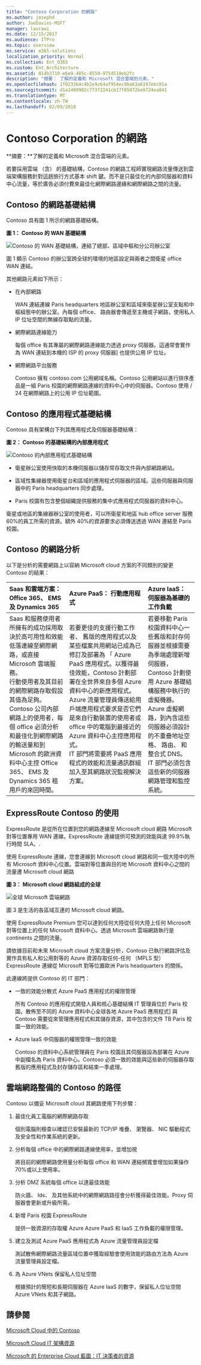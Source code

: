 ```yaml
---
title: "Contoso Corporation 的網路"
ms.author: josephd
author: JoeDavies-MSFT
manager: laurawi
ms.date: 12/15/2017
ms.audience: ITPro
ms.topic: overview
ms.service: o365-solutions
localization_priority: Normal
ms.collection: Ent_O365
ms.custom: Ent_Architecture
ms.assetid: 014b3710-e6e9-485c-8550-975d510eb2fc
description: "摘要： 了解的定義和 Microsoft 混合雲端的元素。"
ms.openlocfilehash: 1f023364c4b2e9c64af954ec9ba63a6197ebc01a
ms.sourcegitcommit: d1a1480982c773f2241cb17f85072be8724ea841
ms.translationtype: MT
ms.contentlocale: zh-TW
ms.lasthandoff: 02/09/2018
---
```

# <a name="networking-for-the-contoso-corporation"></a>Contoso Corporation 的網路

 **摘要：**了解的定義和 Microsoft 混合雲端的元素。
  
若要採用雲端 （含） 的基礎結構，Contoso 的網路工程師實現網路流量傳送到雲端架構服務針對這趟旅行方式基本 shift 鍵。而不是只最佳化的內部伺服器和資料中心流量，等於廣告必須付費來最佳化網際網路邊緣和網際網路之間的流量。
  
## <a name="contosos-networking-infrastructure"></a>Contoso 的網路基礎結構

Contoso 具有圖 1 所示的網路基礎結構。
  
**圖 1： Contoso 的 WAN 基礎結構**

![Contoso 的 WAN 基礎結構，連結了總部、區域中樞和分公司辦公室](images/Contoso_Poster/Contoso_WW_Net.png)
  
圖 1 顯示 Contoso 的辦公室跨全球的環境的地區設定與兩者之間衛星 office WAN 連結。
  
其他網路元素如下所示：
  
- 在內部網路
    
    WAN 連結連線 Paris headquarters 地區辦公室和區域來衛星辦公室支點和中樞組態中的辦公室。內每個 office、 路由器會傳遞至主機或子網路，使用私人 IP 位址空間的無線存取點的流量。
    
- 網際網路連線能力
    
    每個 office 有其專屬的網際網路連線能力透過 proxy 伺服器。這通常會實作為 WAN 連結到本機的 ISP 的 proxy 伺服器] 也提供公用 IP 位址。
    
- 網際網路平台服務
    
    Contoso 擁有 contoso.com 公用網域名稱。Contoso 公用網站以進行排序產品是一組 Paris 校園的網際網路連線的資料中心中的伺服器。Contoso 使用 / 24 在網際網路上的公用 IP 位址範圍。
    
## <a name="contosos-app-infrastructure"></a>Contoso 的應用程式基礎結構

Contoso 具有架構台下列其應用程式及伺服器基礎結構：
  
**圖 2： Contoso 的基礎結構的內部應用程式**

![Contoso 的內部應用程式基礎結構](images/Contoso_Poster/App_Infra.png)
  
- 衛星辦公室使用快取的本機伺服器以儲存常存取文件與內部網路網站。
    
- 區域性集線器使用衛星台和區域的應用程式伺服器的區域。這些伺服器與伺服器中的 Paris headquarters 同步處理。
    
- Paris 校園有包含整個組織提供服務的集中式應用程式伺服器的資料中心。
    
衛星或地區的集線器辦公室的使用者，可以所衛星和地區 hub office server 服務 60%的員工所需的資源。額外 40%的資源要求必須傳送透過 WAN 連結至 Paris 校園。
  
## <a name="contosos-network-analysis"></a>Contoso 的網路分析

以下是分析的需要網路上以容納 Microsoft cloud 方案的不同類別的變更 Contoso 的結果：
  
|**Saas 和雲端方案： Office 365、 EMS 及 Dynamics 365**|**Azure PaaS： 行動應用程式**|**Azure IaaS： 伺服器為基礎的工作負載**|
|:-----|:-----|:-----|
|Saas 和服務使用者所擁有的成功採用取決於高可用性和效能低落連線至網際網路，或直接 Microsoft 雲端服務。  <br/> 行動使用者及其目前的網際網路存取假設其值為足夠。  <br/> Contoso 公司內部網路上的使用者，每個 office 必須分析和最佳化到網際網路的輸送量和到 Microsoft 的歐洲資料中心主控 Office 365、 EMS 及 Dynamics 365 租用戶的來回時間。  <br/> |若要更佳的支援行動工作者、 舊版的應用程式以及某些檔案共用網站已成為已修訂及部署為 「 Azure PaaS 應用程式。以獲得最佳效能，Contoso 計劃部署在全世界來自多個 Azure 資料中心的新應用程式。Azure 流量管理員傳送給用戶端應用程式要求是否它們是來自行動裝置的使用者或 office 中的電腦到最接近的 Azure 資料中心主控應用程式。  <br/>  IT 部門將需要將 PaaS 應用程式的效能和流量通訊群組加入至其網路狀況監視解決方案。 <br/> |若要移動 Paris 校園資料中心一些舊版和封存伺服器並根據需要為季端處理新增伺服器，Contoso 計劃使用 Azure 基礎結構服務中執行的虛擬機器。  <br/> Azure 虛擬網路，到內含這些伺服器必須設計的不重疊地址空格、 路由、 和整合式 DNS。  <br/> IT 部門必須包含這些新的伺服器網路管理和監控系統。  <br/> |
   
## <a name="contosos-use-of-expressroute"></a>ExpressRoute Contoso 的使用

ExpressRoute 是從所在位置到您的網路連線至 Microsoft cloud 網路 Microsoft 對等位置專用 WAN 連線。ExpressRoute 連線提供可預測的效能與達 99.9%執行時間 SLA。.
  
使用 ExpressRoute 連線，您會連線到 Microsoft cloud 網路和同一個大陸中的所有 Microsoft 資料中心位置。雲端對等位置與目的地 Microsoft 資料中心之間的流量遷 Microsoft cloud 網路
  
**圖 3： Microsoft cloud 網路組成的全球**

![全球 Microsoft 雲端網路](images/Contoso_Poster/MS_WW_Cloud.png)
  
圖 3 是生活的各區域互連的 Microsoft cloud 網路。
  
使用 ExpressRoute Premium 您可以達到任何大陸從任何大陸上任何 Microsoft 對等位置上的任何 Microsoft 資料中心。透過 Microsoft 雲端網路執行是 continents 之間的流量。
  
請依據目前和未來 Microsoft cloud 方案流量分析，Contoso 已執行網路評估及實作具有私人和公用對等的 Azure 資源存取任何-任何 （MPLS 型） ExpressRoute 連線從 Microsoft 對等位置歐洲 Paris headquarters 的關係。
  
此連線將提供 Contoso 的 IT 部門：
  
- 一致的效能分散式 Azure PaaS 應用程式的權限管理
    
    所有 Contoso 的應用程式開發人員和核心基礎結構 IT 管理員位於 Paris 校園。散佈至不同的 Azure 資料中心全球各地 Azure PaaS 應用程式] 與 Contoso 需要從來管理應用程式和其儲存資源，其中包含的文件 TB Paris 校園一致的效能。
    
- Azure IaaS 中伺服器的權限管理一致的效能
    
    Contoso 的資料中心系統管理員在 Paris 校園且其伺服器設為部署在 Azure 中副檔名為 Paris 資料中心。Contoso 必須一致的效能與這些新的伺服器存取舊版的應用程式及封存儲存區和結束一季處理。
    
## <a name="contosos-path-to-cloud-networking-readiness"></a>雲端網路整備的 Contoso 的路徑

Contoso 以備妥 Microsoft cloud 其網路使用下列步驟：
  
1. 最佳化員工電腦的網際網路存取
    
    個別電腦則檢查以確認已安裝最新的 TCP/IP 堆疊、 瀏覽器、 NIC 驅動程式及安全性和作業系統的更新。
    
2. 分析每個 office 中的網際網路連線使用率，並增加視
    
    將目前的網際網路使用量分析每個 office 和 WAN 連結頻寬會增加如果操作 70%或以上使用率。
    
3. 分析 DMZ 系統每個 office 以達最佳效能
    
    防火牆、 Ids、 及其他系統中的網際網路路徑會分析獲得最佳效能。Proxy 伺服器會更新或升級所需。
    
4. 新增 Paris 校園 ExpressRoute
    
    提供一致資源的存取權 Azure Azure PaaS 和 IaaS 工作負載的權限管理。
    
5. 建立及測試 Azure PaaS 應用程式為 Azure 流量管理員設定檔
    
    測試散佈網際網路流量區域位置中獲取經驗會使用效能的路由方法為 Azure 流量管理員設定檔。
    
6. 為 Azure VNets 保留私人位址空間
    
    根據預計的簡短和長期伺服器在 Azure IaaS 的數字，保留私人位址空間 Azure VNets 和其子網路。
    
## <a name="see-also"></a>請參閱

[Microsoft Cloud 中的 Contoso](contoso-in-the-microsoft-cloud.md)
  
[Microsoft Cloud IT 架構資源](microsoft-cloud-it-architecture-resources.md)

[Microsoft 的 Enterprise Cloud 藍圖：IT 決策者的資源](https://sway.com/FJ2xsyWtkJc2taRD)



